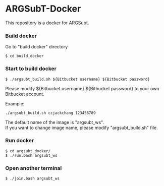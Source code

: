 # ARGSubT-Docker
This repository is a docker for ARGSubt.
### Build docker
Go to "build docker" directory
```
$ cd build_docker
```
### Start to build docker

```
$ ./argsubt_build.sh ${Bitbucket username} ${Bitbucket password}
```
Please modify ${Bitbucket username} ${Bitbucket password} to your own Bitbucket account.  
  
Example:
```
./argsubt_build.sh ccjackchang 123456789
```
The default name of the image is "argsubt_ws".  
If you want to change image name, please modify "argsubt_build.sh" file.

### Run docker
```
$ cd argsubt_docker/
$ ./run.bash argsubt_ws
```
### Open another terminal
```
$ ./join.bash argsubt_ws
```

